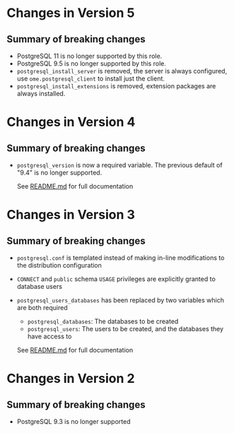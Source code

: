 # Changes in Version 5

## Summary of breaking changes

- PostgreSQL 11 is no longer supported by this role.
- PostgreSQL 9.5 is no longer supported by this role.
- `postgresql_install_server` is removed, the server is always configured, use `ome.postgresql_client` to install just the client.
- `postgresql_install_extensions` is removed, extension packages are always installed.


# Changes in Version 4

## Summary of breaking changes

- `postgresql_version` is now a required variable. The previous default of "9.4" is no longer supported.

  See [README.md](README.md) for full documentation

# Changes in Version 3

## Summary of breaking changes

- `postgresql.conf` is templated instead of making in-line modifications to the distribution configuration
- `CONNECT` and `public` schema `USAGE` privileges are explicitly granted to database users
- `postgresql_users_databases` has been replaced by two variables which are both required
  - `postgresql_databases`: The databases to be created
  - `postgresql_users`: The users to be created, and the databases they have access to

  See [README.md](README.md) for full documentation


# Changes in Version 2

## Summary of breaking changes
- PostgreSQL 9.3 is no longer supported
